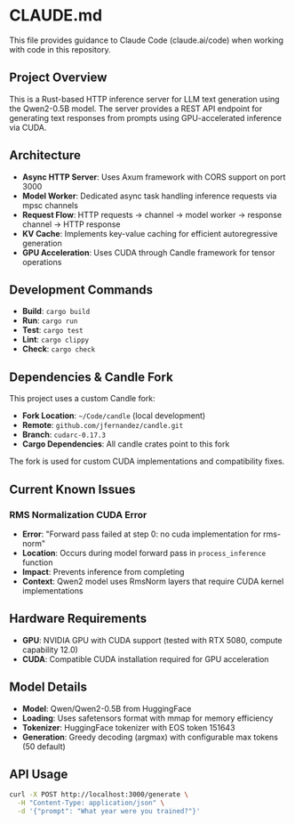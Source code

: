 # CLAUDE.md

This file provides guidance to Claude Code (claude.ai/code) when working with code in this repository.

## Project Overview

This is a Rust-based HTTP inference server for LLM text generation using the Qwen2-0.5B model. The server provides a REST API endpoint for generating text responses from prompts using GPU-accelerated inference via CUDA.

## Architecture

- **Async HTTP Server**: Uses Axum framework with CORS support on port 3000
- **Model Worker**: Dedicated async task handling inference requests via mpsc channels
- **Request Flow**: HTTP requests → channel → model worker → response channel → HTTP response
- **KV Cache**: Implements key-value caching for efficient autoregressive generation
- **GPU Acceleration**: Uses CUDA through Candle framework for tensor operations

## Development Commands

- **Build**: `cargo build`
- **Run**: `cargo run`
- **Test**: `cargo test`
- **Lint**: `cargo clippy`
- **Check**: `cargo check`

## Dependencies & Candle Fork

This project uses a custom Candle fork:
- **Fork Location**: `~/Code/candle` (local development)
- **Remote**: `github.com/jfernandez/candle.git`
- **Branch**: `cudarc-0.17.3`
- **Cargo Dependencies**: All candle crates point to this fork

The fork is used for custom CUDA implementations and compatibility fixes.

## Current Known Issues

### RMS Normalization CUDA Error
- **Error**: "Forward pass failed at step 0: no cuda implementation for rms-norm"
- **Location**: Occurs during model forward pass in `process_inference` function
- **Impact**: Prevents inference from completing
- **Context**: Qwen2 model uses RmsNorm layers that require CUDA kernel implementations

## Hardware Requirements

- **GPU**: NVIDIA GPU with CUDA support (tested with RTX 5080, compute capability 12.0)
- **CUDA**: Compatible CUDA installation required for GPU acceleration

## Model Details

- **Model**: Qwen/Qwen2-0.5B from HuggingFace
- **Loading**: Uses safetensors format with mmap for memory efficiency
- **Tokenizer**: HuggingFace tokenizer with EOS token 151643
- **Generation**: Greedy decoding (argmax) with configurable max tokens (50 default)

## API Usage

```bash
curl -X POST http://localhost:3000/generate \
  -H "Content-Type: application/json" \
  -d '{"prompt": "What year were you trained?"}'
```
